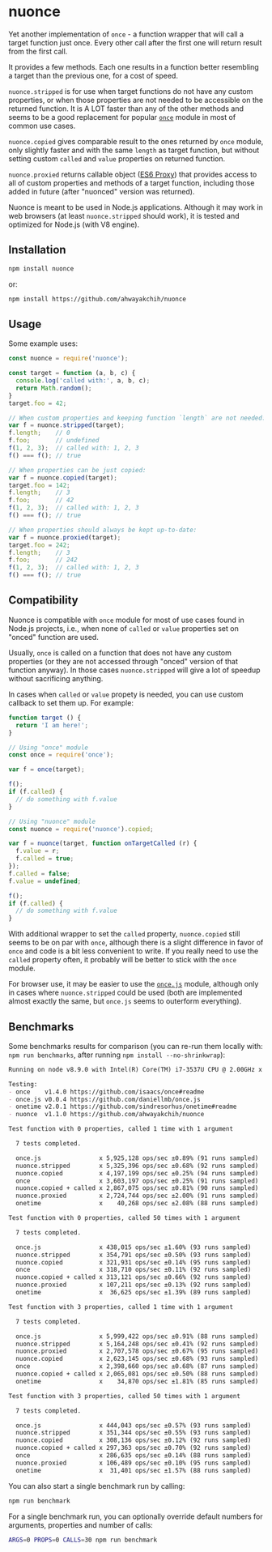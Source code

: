 nuonce
======

Yet another implementation of `once` - a function wrapper that will call a target function just once. Every other call after the first one will return result from the first call.

It provides a few methods. Each one results in a function better resembling a target than the previous one, for a cost of speed.

`nuonce.stripped` is for use when target functions do not have any custom properties, or when those properties are not needed to be accessible on the returned function. It is A LOT faster than any of the other methods and seems to be a good replacement for popular [`once`](https://github.com/isaacs/once) module in most of common use cases.

`nuonce.copied` gives comparable result to the ones returned by `once` module, only slightly faster and with the same `length` as target function, but without setting custom `called` and `value` properties on returned function.

`nuonce.proxied` returns callable object ([ES6 Proxy](https://developer.mozilla.org/en/docs/Web/JavaScript/Reference/Global_Objects/Proxy)) that provides access to all of custom properties and methods of a target function, including those added in future (after "nuonced" version was returned).

Nuonce is meant to be used in Node.js applications. Although it may work in web browsers (at least `nuonce.stripped` should work), it is tested and optimized for Node.js (with V8 engine).


## Installation

```sh
npm install nuonce
```

or:

```sh
npm install https://github.com/ahwayakchih/nuonce
```


## Usage

Some example uses:

```js
const nuonce = require('nuonce');

const target = function (a, b, c) {
  console.log('called with:', a, b, c);
  return Math.random();
}
target.foo = 42;

// When custom properties and keeping function `length` are not needed:
var f = nuonce.stripped(target);
f.length;    // 0
f.foo;       // undefined
f(1, 2, 3);  // called with: 1, 2, 3
f() === f(); // true

// When properties can be just copied:
var f = nuonce.copied(target);
target.foo = 142;
f.length;    // 3
f.foo;       // 42
f(1, 2, 3);  // called with: 1, 2, 3
f() === f(); // true

// When properties should always be kept up-to-date:
var f = nuonce.proxied(target);
target.foo = 242;
f.length;    // 3
f.foo;       // 242
f(1, 2, 3);  // called with: 1, 2, 3
f() === f(); // true
```


## Compatibility

Nuonce is compatible with `once` module for most of use cases found in Node.js projects, i.e., when none of `called` or `value` properties set on "onced" function are used.

Usually, `once` is called on a function that does not have any custom properties (or they are not accessed through "onced" version of that function anyway). In those cases `nuonce.stripped` will give a lot of speedup without sacrificing anything.

In cases when `called` or `value` propety is needed, you can use custom callback to set them up. For example:

```js
function target () {
  return 'I am here!';
}

// Using "once" module
const once = require('once');

var f = once(target);

f();
if (f.called) {
  // do something with f.value
}

// Using "nuonce" module
const nuonce = require('nuonce').copied;

var f = nuonce(target, function onTargetCalled (r) {
  f.value = r;
  f.called = true;
});
f.called = false;
f.value = undefined;

f();
if (f.called) {
  // do something with f.value
}
```

With additional wrapper to set the `called` property, `nuonce.copied` still seems to be on par with `once`, although there is a slight difference in favor of `once` and code is a bit less convenient to write. If you really need to use the `called` property often, it probably will be better to stick with the `once` module.

For browser use, it may be easier to use the [`once.js`](https://github.com/daniellmb/once.js) module, although only in cases where `nuonce.stripped` could be used (both are implemented almost exactly the same, but `once.js` seems to outerform everything).


## Benchmarks

Some benchmarks results for comparison (you can re-run them locally with: `npm run benchmarks`, after running `npm install --no-shrinkwrap`):

```markdown
Running on node v8.9.0 with Intel(R) Core(TM) i7-3537U CPU @ 2.00GHz x 4

Testing:
- once    v1.4.0 https://github.com/isaacs/once#readme           
- once.js v0.0.4 https://github.com/daniellmb/once.js            
- onetime v2.0.1 https://github.com/sindresorhus/onetime#readme  
- nuonce  v1.1.0 https://github.com/ahwayakchih/nuonce           

Test function with 0 properties, called 1 time with 1 argument

  7 tests completed.

  once.js                x 5,925,128 ops/sec ±0.89% (91 runs sampled)
  nuonce.stripped        x 5,325,396 ops/sec ±0.68% (92 runs sampled)
  nuonce.copied          x 4,197,199 ops/sec ±0.25% (94 runs sampled)
  once                   x 3,603,197 ops/sec ±0.25% (91 runs sampled)
  nuonce.copied + called x 2,867,075 ops/sec ±0.81% (90 runs sampled)
  nuonce.proxied         x 2,724,744 ops/sec ±2.00% (91 runs sampled)
  onetime                x    40,268 ops/sec ±2.08% (88 runs sampled)

Test function with 0 properties, called 50 times with 1 argument

  7 tests completed.

  once.js                x 438,015 ops/sec ±1.60% (93 runs sampled)
  nuonce.stripped        x 354,791 ops/sec ±0.50% (93 runs sampled)
  nuonce.copied          x 321,931 ops/sec ±0.14% (95 runs sampled)
  once                   x 318,710 ops/sec ±0.11% (92 runs sampled)
  nuonce.copied + called x 313,121 ops/sec ±0.66% (92 runs sampled)
  nuonce.proxied         x 107,211 ops/sec ±0.13% (92 runs sampled)
  onetime                x  36,625 ops/sec ±1.39% (89 runs sampled)

Test function with 3 properties, called 1 time with 1 argument

  7 tests completed.

  once.js                x 5,999,422 ops/sec ±0.91% (88 runs sampled)
  nuonce.stripped        x 5,164,248 ops/sec ±0.41% (92 runs sampled)
  nuonce.proxied         x 2,707,578 ops/sec ±0.67% (95 runs sampled)
  nuonce.copied          x 2,623,145 ops/sec ±0.68% (93 runs sampled)
  once                   x 2,398,660 ops/sec ±0.68% (87 runs sampled)
  nuonce.copied + called x 2,065,081 ops/sec ±0.50% (88 runs sampled)
  onetime                x    34,870 ops/sec ±1.81% (85 runs sampled)

Test function with 3 properties, called 50 times with 1 argument

  7 tests completed.

  once.js                x 444,043 ops/sec ±0.57% (93 runs sampled)
  nuonce.stripped        x 351,344 ops/sec ±0.55% (93 runs sampled)
  nuonce.copied          x 308,136 ops/sec ±0.12% (92 runs sampled)
  nuonce.copied + called x 297,363 ops/sec ±0.70% (92 runs sampled)
  once                   x 286,635 ops/sec ±0.14% (88 runs sampled)
  nuonce.proxied         x 106,489 ops/sec ±0.10% (95 runs sampled)
  onetime                x  31,401 ops/sec ±1.57% (88 runs sampled)
```

You can also start a single benchmark run by calling:

```sh
npm run benchmark
```

For a single benchmark run, you can optionally override default numbers for arguments, properties and number of calls:

```sh
ARGS=0 PROPS=0 CALLS=30 npm run benchmark
```
